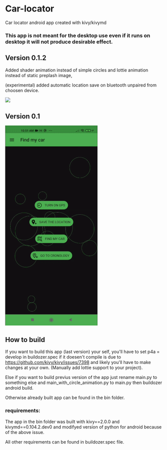 # Car-locator

Car locator android app created with kivy/kivymd

### This app is not meant for the desktop use even if it runs on desktop it will not produce desirable effect.

## Version 0.1.2

Added shader animation instead of simple circles and lottie animation instead of static preplash image,

(experimental) added automatic location save on bluetooth unpaired from choosen device.

![](gifs/screen2.gif)


## Version 0.1

![](gifs/screen.gif)

## How to build

If you want to build this app (last version) your self, you'll have to set p4a = develop in buildozer.spec if it doesen't compile is due to https://github.com/kivy/kivy/issues/7398 and likely you'll have to make changes at your own. (Manually add lottie support to your project).

Else if you want to build previus version of the app just rename main.py to something else and main_with_circle_animation.py to main.py
then buildozer android build.

Otherwise already built app can be found in the bin folder.

### requirements:

The app in the bin folder was built with kivy==2.0.0 and kivymd==0.104.2.dev0 and modifyed version of python for android because of the above issue.


All other requirements can be found in buildozer.spec file.
